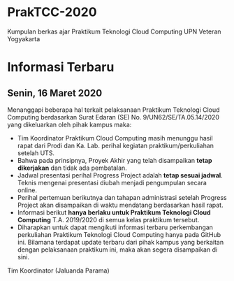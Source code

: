 # PrakTCC-2020
Kumpulan berkas ajar Praktikum Teknologi Cloud Computing UPN Veteran Yogyakarta

# Informasi Terbaru
## Senin, 16 Maret 2020
Menanggapi beberapa hal terkait pelaksanaan Praktikum Teknologi Cloud Computing berdasarkan Surat Edaran (SE) No. 9/UN62/SE/TA.05.14/2020 yang dikeluarkan oleh pihak kampus maka:

- Tim Koordinator Praktikum Cloud Computing masih menunggu hasil rapat dari Prodi dan Ka. Lab. perihal kegiatan praktikum/perkuliahan setelah UTS.
- Bahwa pada prinsipnya, Proyek Akhir yang telah disampaikan **tetap dikerjakan** dan tidak ada pembatalan.
- Jadwal presentasi perihal Progress Project adalah **tetap sesuai jadwal**. Teknis mengenai presentasi diubah menjadi pengumpulan secara online.
- Perihal pertemuan berikutnya dan tahapan administrasi setelah Progress Project akan disampaikan di waktu mendatang berdasarkan hasil rapat.
- Informasi berikut **hanya berlaku untuk Praktikum Teknologi Cloud Computing** T.A. 2019/2020 di semua kelas praktikum tersebut.
- Diharapkan untuk dapat mengikuti informasi terbaru perkembangan perkuliahan Praktikum Teknologi Cloud Computing hanya pada GitHub ini. Bilamana terdapat update terbaru dari pihak kampus yang berkaitan dengan pelaksanaan praktikum ini, maka akan segera disampaikan di sini.

Tim Koordinator (Jaluanda Parama)
